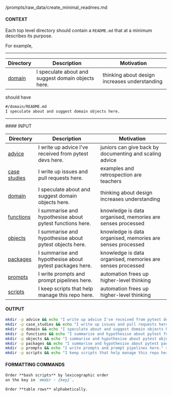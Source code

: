 /prompts/raw_data/create_minimal_readmes.md

#### CONTEXT
Each top level directory should contain a `README.md` that at a minimum describes its purpose.

For example,
<hr>

| Directory  | Description | Motivation | 
| ---- | --- | --- |
|[domain](/domain/README.md)| I speculate about and suggest domain objects here.| thinking about design increases understanding |Domain-Driven Design |
should have
```markdown
#/domain/README.md
I speculate about and suggest domain objects here. 
```
<hr>
#### INPUT

| Directory  | Description | Motivation | 
| ---- | --- | --- |
|[advice](/advice/README.md)| I write up advice I've received from pytest devs here.    | juniors can give back by documenting and scaling advice|
|[case studies](/case_studies/README.md)| I write up issues and pull requests here.    | examples and retrospection are teachers|
|[domain](/domain/README.md)| I speculate about and suggest domain objects here.    | thinking about design increases understanding |Domain-Driven Design |
|[functions](/functions/README.md)| I summarise and hypothesise about pytest functions here. | knowledge is data organised, memories are senses processed  |
|[objects](/objects/README.md)| I summarise and hypothesise about pytest objects here. | knowledge is data organised, memories are senses processed  |
|[packages](/packages/README.md)| I summarise and hypothesise about pytest packages here. | knowledge is data organised, memories are senses processed  |
|[prompts](/prompts/README.md)| I write prompts and prompt pipelines here.    | automation frees up higher-level thinking  | 
|[scripts](/scripts/README.md)| I keep scripts that help manage this repo here. | automation frees up higher-level thinking |


#### OUTPUT
```bash
mkdir -p advice && echo "I write up advice I've received from pytest devs here." > advice/README.md 
mkdir -p case_studies && echo "I write up issues and pull requests here." > case_studies/README.md 
mkdir -p domain && echo "I speculate about and suggest domain objects here." > domain/README.md 
mkdir -p functions && echo "I summarise and hypothesise about pytest functions here." > functions/README.md 
mkdir -p objects && echo "I summarise and hypothesise about pytest objects here." > objects/README.md 
mkdir -p packages && echo "I summarise and hypothesise about pytest packages here." > packages/README.md 
mkdir -p prompts && echo "I write prompts and prompt pipelines here." > prompts/README.md 
mkdir -p scripts && echo "I keep scripts that help manage this repo here." > scripts/README.md 
```

#### FORMATTING COMMANDS

```markdown
Order **bash scripts** by lexicographic order 
on the key in `mkdir - {key}`.
```
```markdown
Order **table rows** alphabetically.
```
